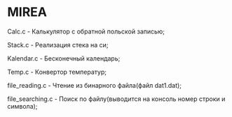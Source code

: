 # MIREA

Calc.c     - Калькулятор с обратной польской записью;

Stack.c    - Реализация стека на си;

Kalendar.c - Бесконечный календарь;

Temp.c    - Конвертор температур;

file_reading.c - Чтение из бинарного файла(файл dat1.dat);

file_searching.c - Поиск по файлу(выводится на консоль номер строки и символа);

